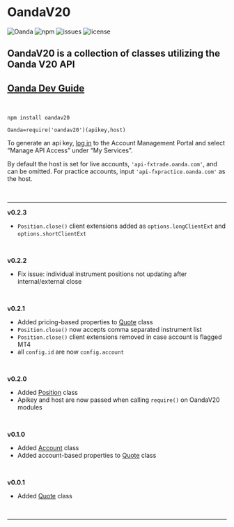 # **OandaV20**

![Oanda](https://img.shields.io/badge/oanda%20api-v20-blue)
![npm](https://img.shields.io/npm/v/oandav20)
![issues](https://img.shields.io/github/issues/fooeybar/oandav20)
![license](https://img.shields.io/badge/license-MIT-green)

## OandaV20 is a collection of classes utilizing the Oanda V20 API

[Oanda Dev Guide](https://developer.oanda.com/rest-live-v20/development-guide/)
-

<br/>

```
npm install oandav20

Oanda=require('oandav20')(apikey,host)
```

To generate an api key, [log in](https://fxtrade.oanda.ca/account/login) to the Account Management Portal and select “Manage API Access” under “My Services”.<br/>

By default the host is set for live accounts, `'api-fxtrade.oanda.com'`, and can be omitted. For practice accounts, input `'api-fxpractice.oanda.com'` as the host.

<br/>

---

**v0.2.3**
- `Position.close()` client extensions added as `options.longClientExt` and `options.shortClientExt`

<br/>

**v0.2.2**
- Fix issue: individual instrument positions not updating after internal/external close

<br/>

**v0.2.1**
- Added pricing-based properties to [Quote](https://github.com/Fooeybar/OandaV20/tree/master/quote) class
- `Position.close()` now accepts comma separated instrument list
- `Position.close()` client extensions removed in case account is flagged MT4
- all `config.id` are now `config.account`

<br/>

**v0.2.0**
- Added [Position](https://github.com/Fooeybar/OandaV20/tree/master/position) class
- Apikey and host are now passed when calling `require()` on OandaV20 modules

<br/>

**v0.1.0**
- Added [Account](https://github.com/Fooeybar/OandaV20/tree/master/account) class
- Added account-based properties to [Quote](https://github.com/Fooeybar/OandaV20/tree/master/quote) class

<br/>

**v0.0.1**
- Added [Quote](https://github.com/Fooeybar/OandaV20/tree/master/quote) class

<br/>

---


